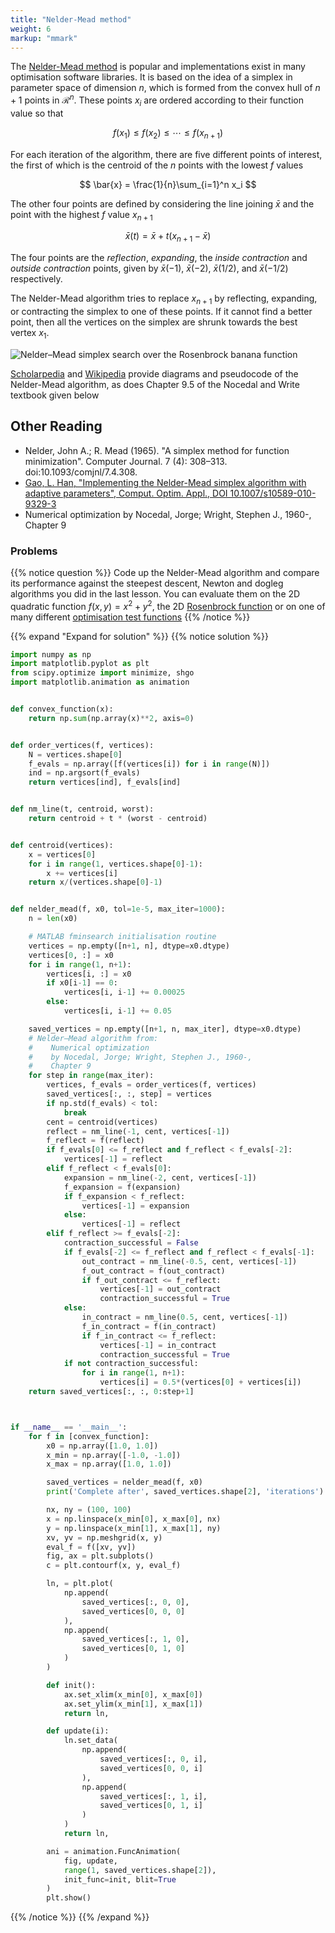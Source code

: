 ```yaml
---
title: "Nelder-Mead method"
weight: 6 
markup: "mmark"
---
```


The [Nelder-Mead method](https://en.wikipedia.org/wiki/Nelder%E2%80%93Mead_method) is 
popular and implementations exist in many optimisation software libraries. It is based 
on the idea of a simplex in parameter space of dimension $n$, which is formed from the 
convex hull of $n + 1$ points in $\mathcal{R}^n$. These points $x_i$ are ordered 
according to their function value so that

$$
f(x_1) \le f(x_2) \le \cdots \le f(x_{n+1})
$$

For each iteration of the algorithm, there are five different points of interest, the 
first of which is the centroid of the $n$ points with the lowest $f$ values

$$
\bar{x} = \frac{1}{n}\sum_{i=1}^n x_i
$$

The other four points are defined by considering the line joining $\bar{x}$ and the 
point with the highest $f$ value $x_{n+1}$

$$
\bar{x}(t) = \bar{x} + t(x_{n+1} - \bar{x})
$$

The four points are the *reflection*, *expanding*, the *inside contraction* and *outside 
contraction* points, given by $\bar{x}(-1)$, $\bar{x}(-2)$, $\bar{x}(1/2)$, and 
$\bar{x}(-1/2)$ respectively.

The Nelder-Mead algorithm tries to replace $x_{n+1}$ by reflecting, expanding, or 
contracting the simplex to one of these points. If it cannot find a better point, then 
all the vertices on the simplex are shrunk towards the best vertex $x_1$. 

![Nelder–Mead simplex search over the Rosenbrock banana 
function](/scientific-computing/images/unit_04/Nelder-Mead_Rosenbrock.gif) 

[Scholarpedia](http://www.scholarpedia.org/article/Nelder-Mead_algorithm) and 
[Wikipedia](https://en.wikipedia.org/wiki/Nelder%E2%80%93Mead_method) provide diagrams 
and pseudocode of the Nelder-Mead algorithm, as does Chapter 9.5 of the Nocedal and 
Write textbook given below

## Other Reading

- Nelder, John A.; R. Mead (1965). "A simplex method for function minimization". 
  Computer Journal. 7 (4): 308–313. doi:10.1093/comjnl/7.4.308.
- [Gao, L. Han, "Implementing the Nelder-Mead simplex algorithm with adaptive 
  parameters", Comput. Optim. Appl., DOI 
  10.1007/s10589-010-9329-3](http://www.webpages.uidaho.edu/~fuchang/res/ANMS.pdf)
- Numerical optimization by Nocedal, Jorge; Wright, Stephen J., 1960-, Chapter 9

### Problems

{{% notice question %}}
Code up the Nelder-Mead algorithm and compare its performance against the steepest 
descent, Newton and dogleg algorithms you did in the last lesson. You can evaluate them 
on the 2D quadratic function $f(x, y) = x^2 + y^2$, the 2D [Rosenbrock
function](https://en.wikipedia.org/wiki/Rosenbrock_function) or on one of many different 
[optimisation test 
functions](https://en.wikipedia.org/wiki/Test_functions_for_optimization)
{{% /notice %}}


{{% expand "Expand for solution" %}}
{{% notice solution %}}
```python
import numpy as np
import matplotlib.pyplot as plt
from scipy.optimize import minimize, shgo
import matplotlib.animation as animation


def convex_function(x):
    return np.sum(np.array(x)**2, axis=0)


def order_vertices(f, vertices):
    N = vertices.shape[0]
    f_evals = np.array([f(vertices[i]) for i in range(N)])
    ind = np.argsort(f_evals)
    return vertices[ind], f_evals[ind]


def nm_line(t, centroid, worst):
    return centroid + t * (worst - centroid)


def centroid(vertices):
    x = vertices[0]
    for i in range(1, vertices.shape[0]-1):
        x += vertices[i]
    return x/(vertices.shape[0]-1)


def nelder_mead(f, x0, tol=1e-5, max_iter=1000):
    n = len(x0)

    # MATLAB fminsearch initialisation routine
    vertices = np.empty([n+1, n], dtype=x0.dtype)
    vertices[0, :] = x0
    for i in range(1, n+1):
        vertices[i, :] = x0
        if x0[i-1] == 0:
            vertices[i, i-1] += 0.00025
        else:
            vertices[i, i-1] += 0.05

    saved_vertices = np.empty([n+1, n, max_iter], dtype=x0.dtype)
    # Nelder–Mead algorithm from:
    #    Numerical optimization
    #    by Nocedal, Jorge; Wright, Stephen J., 1960-,
    #    Chapter 9
    for step in range(max_iter):
        vertices, f_evals = order_vertices(f, vertices)
        saved_vertices[:, :, step] = vertices
        if np.std(f_evals) < tol:
            break
        cent = centroid(vertices)
        reflect = nm_line(-1, cent, vertices[-1])
        f_reflect = f(reflect)
        if f_evals[0] <= f_reflect and f_reflect < f_evals[-2]:
            vertices[-1] = reflect
        elif f_reflect < f_evals[0]:
            expansion = nm_line(-2, cent, vertices[-1])
            f_expansion = f(expansion)
            if f_expansion < f_reflect:
                vertices[-1] = expansion
            else:
                vertices[-1] = reflect
        elif f_reflect >= f_evals[-2]:
            contraction_successful = False
            if f_evals[-2] <= f_reflect and f_reflect < f_evals[-1]:
                out_contract = nm_line(-0.5, cent, vertices[-1])
                f_out_contract = f(out_contract)
                if f_out_contract <= f_reflect:
                    vertices[-1] = out_contract
                    contraction_successful = True
            else:
                in_contract = nm_line(0.5, cent, vertices[-1])
                f_in_contract = f(in_contract)
                if f_in_contract <= f_reflect:
                    vertices[-1] = in_contract
                    contraction_successful = True
            if not contraction_successful:
                for i in range(1, n+1):
                    vertices[i] = 0.5*(vertices[0] + vertices[i])
    return saved_vertices[:, :, 0:step+1]



if __name__ == '__main__':
    for f in [convex_function]:
        x0 = np.array([1.0, 1.0])
        x_min = np.array([-1.0, -1.0])
        x_max = np.array([1.0, 1.0])

        saved_vertices = nelder_mead(f, x0)
        print('Complete after', saved_vertices.shape[2], 'iterations')

        nx, ny = (100, 100)
        x = np.linspace(x_min[0], x_max[0], nx)
        y = np.linspace(x_min[1], x_max[1], ny)
        xv, yv = np.meshgrid(x, y)
        eval_f = f([xv, yv])
        fig, ax = plt.subplots()
        c = plt.contourf(x, y, eval_f)

        ln, = plt.plot(
            np.append(
                saved_vertices[:, 0, 0],
                saved_vertices[0, 0, 0]
            ),
            np.append(
                saved_vertices[:, 1, 0],
                saved_vertices[0, 1, 0]
            )
        )

        def init():
            ax.set_xlim(x_min[0], x_max[0])
            ax.set_ylim(x_min[1], x_max[1])
            return ln,

        def update(i):
            ln.set_data(
                np.append(
                    saved_vertices[:, 0, i],
                    saved_vertices[0, 0, i]
                ),
                np.append(
                    saved_vertices[:, 1, i],
                    saved_vertices[0, 1, i]
                )
            )
            return ln,

        ani = animation.FuncAnimation(
            fig, update,
            range(1, saved_vertices.shape[2]),
            init_func=init, blit=True
        )
        plt.show()
```
{{% /notice %}}
{{% /expand %}}
